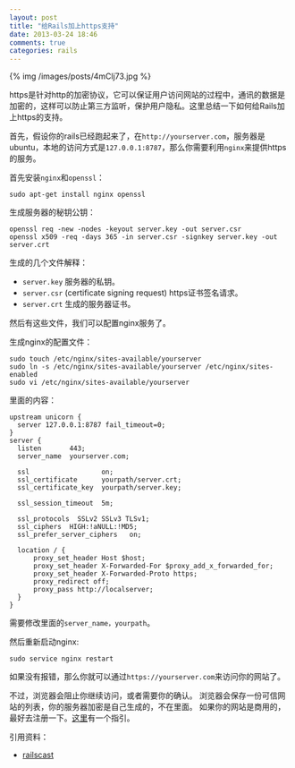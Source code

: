 ```yaml
---
layout: post
title: "给Rails加上https支持"
date: 2013-03-24 18:46
comments: true
categories: rails
---
```


{% img /images/posts/4mClj73.jpg %}

https是针对http的加密协议，它可以保证用户访问网站的过程中，通讯的数据是加密的，这样可以防止第三方监听，保护用户隐私。这里总结一下如何给Rails加上https的支持。

首先，假设你的rails已经跑起来了，在`http://yourserver.com`，服务器是ubuntu，本地的访问方式是`127.0.0.1:8787`，那么你需要利用`nginx`来提供https的服务。

首先安装`nginx`和`openssl`：

    sudo apt-get install nginx openssl
    
生成服务器的秘钥公钥：

    openssl req -new -nodes -keyout server.key -out server.csr
    openssl x509 -req -days 365 -in server.csr -signkey server.key -out server.crt
    
生成的几个文件解释：

- `server.key` 服务器的私钥。
- `server.csr` (certificate signing request) https证书签名请求。
- `server.crt` 生成的服务器证书。

然后有这些文件，我们可以配置nginx服务了。

生成nginx的配置文件：

    sudo touch /etc/nginx/sites-available/yourserver
    sudo ln -s /etc/nginx/sites-available/yourserver /etc/nginx/sites-enabled
    sudo vi /etc/nginx/sites-available/yourserver
    
里面的内容：

```
upstream unicorn {
  server 127.0.0.1:8787 fail_timeout=0;
}
server {
  listen       443;
  server_name  yourserver.com;
    
  ssl                  on;
  ssl_certificate      yourpath/server.crt;
  ssl_certificate_key  yourpath/server.key;
    
  ssl_session_timeout  5m;
    
  ssl_protocols  SSLv2 SSLv3 TLSv1;
  ssl_ciphers  HIGH:!aNULL:!MD5;
  ssl_prefer_server_ciphers   on;
    
  location / {
      proxy_set_header Host $host;
      proxy_set_header X-Forwarded-For $proxy_add_x_forwarded_for;
      proxy_set_header X-Forwarded-Proto https;
      proxy_redirect off;
      proxy_pass http://localserver;
  }
}
```

需要修改里面的`server_name，yourpath`。

然后重新启动nginx:

    sudo service nginx restart
    
如果没有报错，那么你就可以通过`https://yourserver.com`来访问你的网站了。

不过，浏览器会阻止你继续访问，或者需要你的确认。
浏览器会保存一份可信网站的列表，你的服务器加密是自己生成的，不在里面。
如果你的网站是商用的，最好去注册一下。[这里](https://www.name.com/ssl)有一个指引。

引用资料：

- [railscast](http://railscasts.com/episodes/357-adding-ssl?view=asciicast)